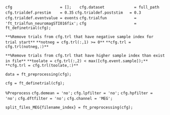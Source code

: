 `cfg                     = [];   `
`cfg.dataset             = full_path`
`cfg.trialdef.prestim    = 0.35`
`cfg.trialdef.poststim   = 0.3`
`cfg.trialdef.eventvalue = events`
`cfg.trialfun            = 'ft_trialfun_neuromagSTI016fix';`
`cfg                     = ft_definetrial(cfg);`

`**%Remove trials from cfg.trl that have negative sample index for trial start**`
`**notneg = cfg.trl(:,1) >= 0**`
`**cfg.trl = cfg.trl(notneg,:)**`
  
`**%Remove trials from cfg.trl that have higher sample index than exist in file**`
`**toolate = cfg.trl(:,2) < max([cfg.event.sample]);**`
`**cfg.trl = cfg.trl(toolate,:)**`

`data = ft_preprocessing(cfg);`

`cfg = ft_definetrial(cfg);`
    
`%Preprocess`
`cfg.demean = 'no';`
`cfg.lpfilter = 'no';`
`cfg.hpfilter = 'no';`
`cfg.dftfilter = 'no';`
`cfg.channel = 'MEG';`

`split_files_MEG{filename_index} = ft_preprocessing(cfg);`